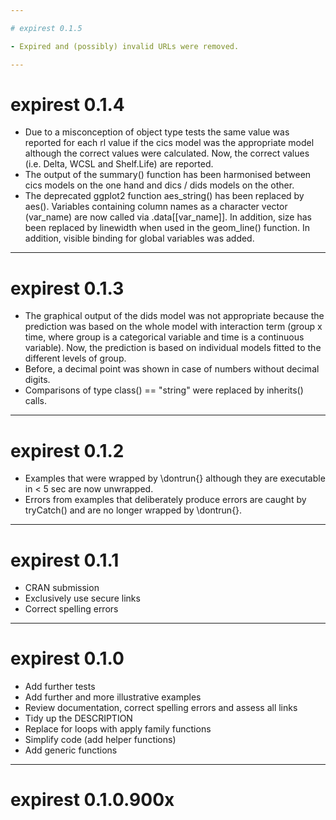 ```yaml
---

# expirest 0.1.5

- Expired and (possibly) invalid URLs were removed.

---
```


# expirest 0.1.4

- Due to a misconception of object type tests the same value was reported for
  each rl value if the cics model was the appropriate model although the
  correct values were calculated. Now, the correct values (i.e. Delta, WCSL
  and Shelf.Life) are reported.
- The output of the summary() function has been harmonised between cics models
  on the one hand and dics / dids models on the other.
- The deprecated ggplot2 function aes_string() has been replaced by aes().
  Variables containing column names as a character vector (var_name) are
  now called via .data[[var_name]]. In addition, size has been replaced by
  linewidth when used in the geom_line() function. In addition, visible binding
  for global variables was added.
  
---

# expirest 0.1.3

- The graphical output of the dids model was not appropriate because the 
  prediction was based on the whole model with interaction term (group x time,
  where group is a categorical variable and time is a continuous variable).
  Now, the prediction is based on individual models fitted to the different
  levels of group.
- Before, a decimal point was shown in case of numbers without decimal digits.
- Comparisons of type class() == "string" were replaced by inherits() calls.

---

# expirest 0.1.2

- Examples that were wrapped by \\dontrun{} although they are executable in
  < 5 sec are now unwrapped.
- Errors from examples that deliberately produce errors are caught by tryCatch()
  and are no longer wrapped by \\dontrun{}.

---

# expirest 0.1.1

- CRAN submission
- Exclusively use secure links
- Correct spelling errors

---

# expirest 0.1.0

- Add further tests
- Add further and more illustrative examples
- Review documentation, correct spelling errors and assess all links
- Tidy up the DESCRIPTION
- Replace for loops with apply family functions
- Simplify code (add helper functions)
- Add generic functions

---

# expirest 0.1.0.900x

